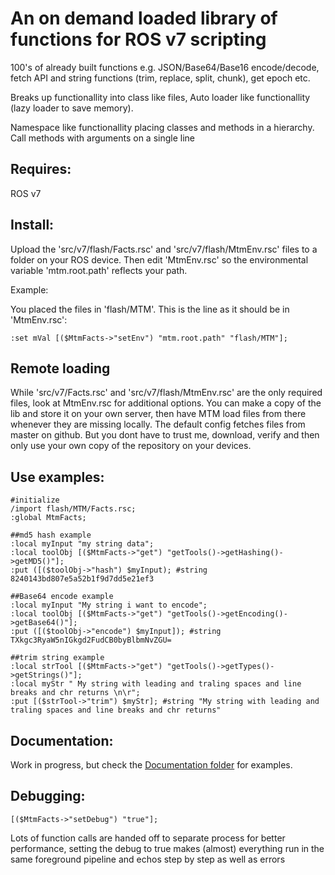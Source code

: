 # An on demand loaded library of functions for ROS v7 scripting

100's of already built functions e.g. JSON/Base64/Base16 encode/decode, fetch API and string functions (trim, replace, split, chunk), get epoch etc.

Breaks up functionallity into class like files, Auto loader like functionallity (lazy loader to save memory).

Namespace like functionallity placing classes and methods in a hierarchy. Call methods with arguments on a single line

## Requires:

ROS v7

## Install:

Upload the 'src/v7/flash/Facts.rsc' and 'src/v7/flash/MtmEnv.rsc' files to a folder on your ROS device. Then edit 'MtmEnv.rsc' so the environmental variable 'mtm.root.path' reflects your path.

Example:

You placed the files in 'flash/MTM'.
This is the line as it should be in 'MtmEnv.rsc':


```
:set mVal [($MtmFacts->"setEnv") "mtm.root.path" "flash/MTM"];

```

## Remote loading

While 'src/v7/Facts.rsc' and 'src/v7/flash/MtmEnv.rsc' are the only required files, look at MtmEnv.rsc for additional options. You can make a copy of the lib and store it on your own server, then have MTM load files from there whenever they are missing locally. The default config fetches files from master on github. But you dont have to trust me, download, verify and then only use your own copy of the repository on your devices.


## Use examples:

```
#initialize
/import flash/MTM/Facts.rsc;
:global MtmFacts;

##md5 hash example
:local myInput "my string data";
:local toolObj [($MtmFacts->"get") "getTools()->getHashing()->getMD5()"];
:put ([($toolObj->"hash") $myInput); #string 8240143bd807e5a52b1f9d7dd5e21ef3

##Base64 encode example
:local myInput "My string i want to encode";
:local toolObj [($MtmFacts->"get") "getTools()->getEncoding()->getBase64()"];
:put ([($toolObj->"encode") $myInput]); #string TXkgc3RyaW5nIGkgd2FudCB0byBlbmNvZGU=

##trim string example
:local strTool [($MtmFacts->"get") "getTools()->getTypes()->getStrings()"];
:local myStr " My string with leading and traling spaces and line breaks and chr returns \n\r";
:put [($strTool->"trim") $myStr]; #string "My string with leading and traling spaces and line breaks and chr returns"
```

## Documentation:

Work in progress, but check the <a href="https://github.com/merlinthemagic/MTM-RouterOS-Scripting/tree/main/src/v7/Documentation">Documentation folder</a> for examples.

## Debugging:

```
[($MtmFacts->"setDebug") "true"];
```

Lots of function calls are handed off to separate process for better performance, setting the debug to true 
makes (almost) everything run in the same foreground pipeline and echos step by step as well as errors

